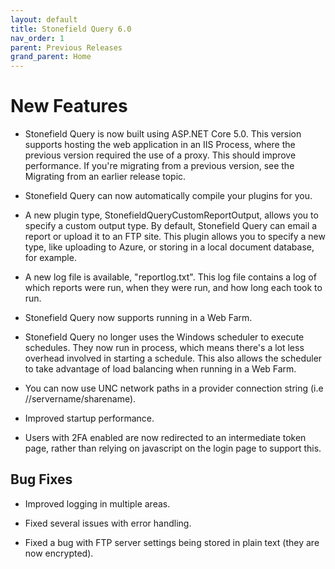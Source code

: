 ```yaml
---
layout: default
title: Stonefield Query 6.0
nav_order: 1
parent: Previous Releases
grand_parent: Home
---
```


# New Features

* Stonefield Query is now built using ASP.NET Core 5.0. This version supports hosting the web application in an IIS Process, where the previous version required the use of a proxy. This should improve performance. If you're migrating from a previous version, see the Migrating from an earlier release topic.

* Stonefield Query can now automatically compile your plugins for you.

* A new plugin type, StonefieldQueryCustomReportOutput, allows you to specify a custom output type. By default, Stonefield Query can email a report or upload it to an FTP site. This plugin allows you to specify a new type, like uploading to Azure, or storing in a local document database, for example.

* A new log file is available, "reportlog.txt". This log file contains a log of which reports were run, when they were run, and how long each took to run.

* Stonefield Query now supports running in a Web Farm.

* Stonefield Query no longer uses the Windows scheduler to execute schedules. They now run in process, which means there's a lot less overhead involved in starting a schedule. This also allows the scheduler to take advantage of load balancing when running in a Web Farm.

* You can now use UNC network paths in a provider connection string (i.e //servername/sharename).

* Improved startup performance.

* Users with 2FA enabled are now redirected to an intermediate token page, rather than relying on javascript on the login page to support this.

## Bug Fixes

* Improved logging in multiple areas.

* Fixed several issues with error handling.

* Fixed a bug with FTP server settings being stored in plain text (they are now encrypted).
